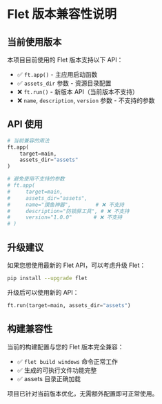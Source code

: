 # Flet 版本兼容性说明

## 当前使用版本

本项目目前使用的 Flet 版本支持以下 API：
- ✅ `ft.app()` - 主应用启动函数
- ✅ `assets_dir` 参数 - 资源目录配置
- ❌ `ft.run()` - 新版本 API（当前版本不支持）
- ❌ `name`, `description`, `version` 参数 - 不支持的参数

## API 使用

```python
# 当前兼容的用法
ft.app(
    target=main,
    assets_dir="assets"
)

# 避免使用不支持的参数
# ft.app(
#     target=main,
#     assets_dir="assets",
#     name="摸鱼神器",        # ❌ 不支持
#     description="防锁屏工具", # ❌ 不支持  
#     version="1.0.0"       # ❌ 不支持
# )
```

## 升级建议

如果您想使用最新的 Flet API，可以考虑升级 Flet：

```bash
pip install --upgrade flet
```

升级后可以使用新的 API：
```python
ft.run(target=main, assets_dir="assets")
```

## 构建兼容性

当前的构建配置与您的 Flet 版本完全兼容：
- ✅ `flet build windows` 命令正常工作
- ✅ 生成的可执行文件功能完整
- ✅ assets 目录正确加载

项目已针对当前版本优化，无需额外配置即可正常使用。

